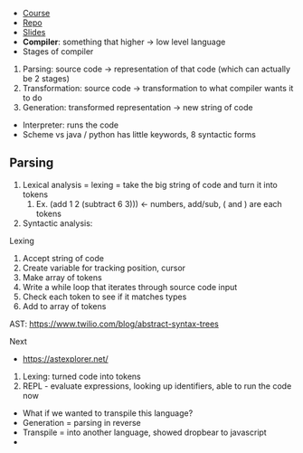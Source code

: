 - [Course](https://frontendmasters.com/courses/programming-language/)
- [Repo](https://github.com/stevekinney/dropbear)
- [Slides](https://static.frontendmasters.com/resources/2019-05-31-build-your-own-programming-language/programming-language.pdf)
- **Compiler**: something that higher -> low level language
- Stages of compiler

1. Parsing: source code -> representation of that code (which can actually be 2 stages)
2. Transformation: source code -> transformation to what compiler wants it to do
3. Generation: transformed representation -> new string of code

- Interpreter: runs the code
- Scheme vs java / python has little keywords, 8 syntactic forms

## Parsing

1. Lexical analysis = lexing = take the big string of code and turn it into tokens
   1. Ex. (add 1 2 (subtract 6 3))) <- numbers, add/sub, ( and ) are each tokens
2. Syntactic analysis:

Lexing

1. Accept string of code
2. Create variable for tracking position, cursor
3. Make array of tokens
4. Write a while loop that iterates through source code input
5. Check each token to see if it matches types
6. Add to array of tokens

AST: https://www.twilio.com/blog/abstract-syntax-trees

Next

- https://astexplorer.net/

1. Lexing: turned code into tokens
2. REPL - evaluate expressions, looking up identifiers, able to run the code now

- What if we wanted to transpile this language?
- Generation = parsing in reverse
- Transpile = into another language, showed dropbear to javascript
-

```js

```
